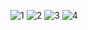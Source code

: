 ![1](https://user-images.githubusercontent.com/81570268/113746802-ad3c2300-9741-11eb-9e7f-725750125b2c.jpg)
![2](https://user-images.githubusercontent.com/81570268/113746804-af05e680-9741-11eb-8c50-956cb066ad38.jpg)
![3](https://user-images.githubusercontent.com/81570268/113746806-b0371380-9741-11eb-8ba6-d1133ba3e6f8.jpg)
![4](https://user-images.githubusercontent.com/81570268/113746813-b1684080-9741-11eb-9610-af7f3ee9d1dc.jpg)
